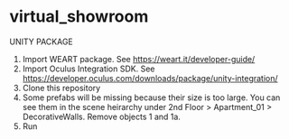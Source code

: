 # virtual_showroom
UNITY PACKAGE
1. Import WEART package. See https://weart.it/developer-guide/
2. Import Oculus Integration SDK. See https://developer.oculus.com/downloads/package/unity-integration/
3. Clone this repository
4. Some prefabs will be missing because their size is too large. You can see them in the scene heirarchy under 2nd Floor > Apartment_01 > DecorativeWalls. Remove objects 1 and 1a.
5. Run 
